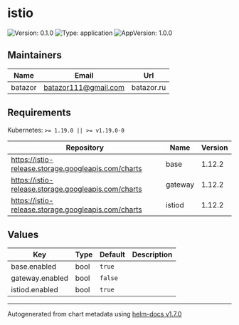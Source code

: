 # istio

![Version: 0.1.0](https://img.shields.io/badge/Version-0.1.0-informational?style=flat-square) ![Type: application](https://img.shields.io/badge/Type-application-informational?style=flat-square) ![AppVersion: 1.0.0](https://img.shields.io/badge/AppVersion-1.0.0-informational?style=flat-square)

## Maintainers

| Name | Email | Url |
| ---- | ------ | --- |
| batazor | batazor111@gmail.com | batazor.ru |

## Requirements

Kubernetes: `>= 1.19.0 || >= v1.19.0-0`

| Repository | Name | Version |
|------------|------|---------|
| https://istio-release.storage.googleapis.com/charts | base | 1.12.2 |
| https://istio-release.storage.googleapis.com/charts | gateway | 1.12.2 |
| https://istio-release.storage.googleapis.com/charts | istiod | 1.12.2 |

## Values

| Key | Type | Default | Description |
|-----|------|---------|-------------|
| base.enabled | bool | `true` |  |
| gateway.enabled | bool | `false` |  |
| istiod.enabled | bool | `true` |  |

----------------------------------------------
Autogenerated from chart metadata using [helm-docs v1.7.0](https://github.com/norwoodj/helm-docs/releases/v1.7.0)
